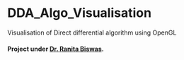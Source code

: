# DDA_Algo_Visualisation
Visualisation of Direct differential algorithm using OpenGL

#### Project under [Dr. Ranita Biswas](https://www.facebook.com/ranitabiswas87?fref=ts).
